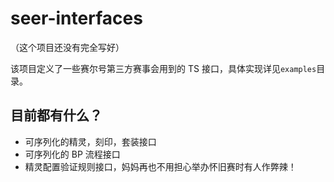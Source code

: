 # seer-interfaces 
（这个项目还没有完全写好）

该项目定义了一些赛尔号第三方赛事会用到的 TS 接口，具体实现详见`examples`目录。

## 目前都有什么？
- 可序列化的精灵，刻印，套装接口
- 可序列化的 BP 流程接口
- 精灵配置验证规则接口，妈妈再也不用担心举办怀旧赛时有人作弊辣！